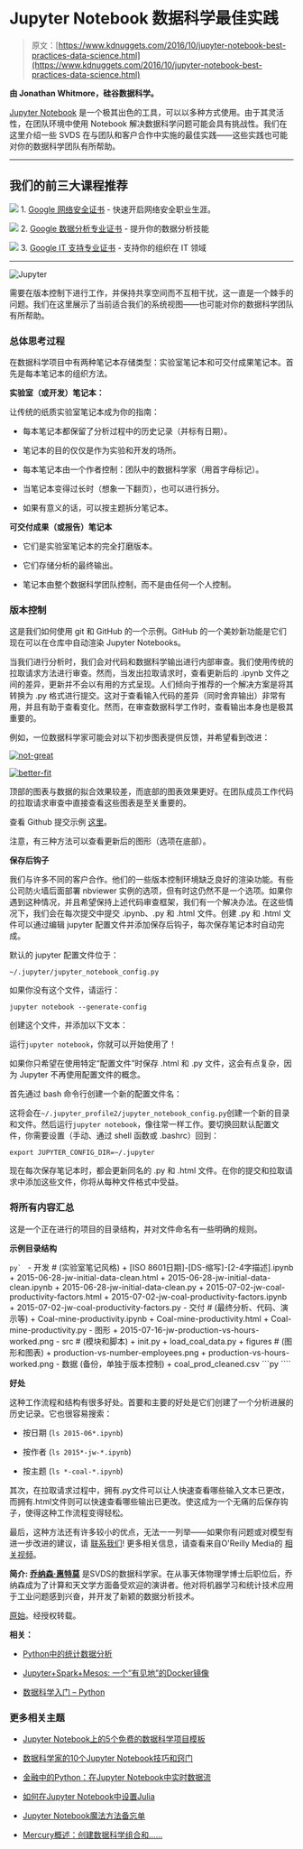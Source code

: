 # Jupyter Notebook 数据科学最佳实践

> 原文：[https://www.kdnuggets.com/2016/10/jupyter-notebook-best-practices-data-science.html](https://www.kdnuggets.com/2016/10/jupyter-notebook-best-practices-data-science.html)

**由 Jonathan Whitmore，硅谷数据科学。**

[Jupyter Notebook](http://www.jupyter.org/) 是一个极其出色的工具，可以以多种方式使用。由于其灵活性，在团队环境中使用 Notebook 解决数据科学问题可能会具有挑战性。我们在这里介绍一些 SVDS 在与团队和客户合作中实施的最佳实践——这些实践也可能对你的数据科学团队有所帮助。

* * *

## 我们的前三大课程推荐

![](../Images/0244c01ba9267c002ef39d4907e0b8fb.png) 1\. [Google 网络安全证书](https://www.kdnuggets.com/google-cybersecurity) - 快速开启网络安全职业生涯。

![](../Images/e225c49c3c91745821c8c0368bf04711.png) 2\. [Google 数据分析专业证书](https://www.kdnuggets.com/google-data-analytics) - 提升你的数据分析技能

![](../Images/0244c01ba9267c002ef39d4907e0b8fb.png) 3\. [Google IT 支持专业证书](https://www.kdnuggets.com/google-itsupport) - 支持你的组织在 IT 领域

* * *

![Jupyter](../Images/f79919b082e4195113c37e791c8cd699.png)

需要在版本控制下进行工作，并保持共享空间而不互相干扰，这一直是一个棘手的问题。我们在这里展示了当前适合我们的系统视图——也可能对你的数据科学团队有所帮助。

### 总体思考过程

在数据科学项目中有两种笔记本存储类型：实验室笔记本和可交付成果笔记本。首先是每本笔记本的组织方法。

**实验室（或开发）笔记本：**

让传统的纸质实验室笔记本成为你的指南：

+   每本笔记本都保留了分析过程中的历史记录（并标有日期）。

+   笔记本的目的仅仅是作为实验和开发的场所。

+   每本笔记本由一个作者控制：团队中的数据科学家（用首字母标记）。

+   当笔记本变得过长时（想象一下翻页），也可以进行拆分。

+   如果有意义的话，可以按主题拆分笔记本。

**可交付成果（或报告）笔记本**

+   它们是实验室笔记本的完全打磨版本。

+   它们存储分析的最终输出。

+   笔记本由整个数据科学团队控制，而不是由任何一个人控制。

### 版本控制

这是我们如何使用 git 和 GitHub 的一个示例。GitHub 的一个美妙新功能是它们现在可以在仓库中自动渲染 Jupyter Notebooks。

当我们进行分析时，我们会对代码和数据科学输出进行内部审查。我们使用传统的拉取请求方法进行审查。然而，当发出拉取请求时，查看更新后的 .ipynb 文件之间的差异，更新并不会以有用的方式呈现。人们倾向于推荐的一个解决方案是将其转换为 .py 格式进行提交。这对于查看输入代码的差异（同时舍弃输出）非常有用，并且有助于查看变化。然而，在审查数据科学工作时，查看输出本身也是极其重要的。

例如，一位数据科学家可能会对以下初步图表提供反馈，并希望看到改进：

[![not-great](../Images/00cf9c2843f638280f29a35ea9441241.png)](http://www.svds.com/wp-content/uploads/2015/09/not-great.png)

[![better-fit](../Images/4be609a94bc651a8b98b7b2a349c38d7.png)](http://www.svds.com/wp-content/uploads/2015/09/better-fit.png)

顶部的图表与数据的拟合效果较差，而底部的图表效果更好。在团队成员工作代码的拉取请求审查中直接查看这些图表是至关重要的。

查看 Github 提交示例 [这里](https://github.com/jbwhit/OSCON-2015/commit/6750b962606db27f69162b802b5de4f84ac916d5)。

注意，有三种方法可以查看更新后的图形（选项在底部）。

**保存后钩子**

我们与许多不同的客户合作。他们的一些版本控制环境缺乏良好的渲染功能。有些公司防火墙后面部署 nbviewer 实例的选项，但有时这仍然不是一个选项。如果你遇到这种情况，并且希望保持上述代码审查框架，我们有一个解决办法。在这些情况下，我们会在每次提交中提交 .ipynb、.py 和 .html 文件。创建 .py 和 .html 文件可以通过编辑 jupyter 配置文件并添加保存后钩子，每次保存笔记本时自动完成。

默认的 jupyter 配置文件位于：

`~/.jupyter/jupyter_notebook_config.py`

如果你没有这个文件，请运行：

`jupyter notebook --generate-config`

创建这个文件，并添加以下文本：

运行`jupyter notebook`，你就可以开始使用了！

如果你只希望在使用特定“配置文件”时保存 .html 和 .py 文件，这会有点复杂，因为 Jupyter 不再使用配置文件的概念。

首先通过 bash 命令行创建一个新的配置文件名：

这将会在`~/.jupyter_profile2/jupyter_notebook_config.py`创建一个新的目录和文件。然后运行`jupyter notebook`，像往常一样工作。要切换回默认配置文件，你需要设置（手动、通过 shell 函数或 .bashrc）回到：

`export JUPYTER_CONFIG_DIR=~/.jupyter`

现在每次保存笔记本时，都会更新同名的 .py 和 .html 文件。在你的提交和拉取请求中添加这些文件，你将从每种文件格式中受益。

### 将所有内容汇总

这是一个正在进行的项目的目录结构，并对文件命名有一些明确的规则。

**示例目录结构**

```py` ```   - 开发 # (实验室笔记风格)   + [ISO 8601日期]-[DS-缩写]-[2-4字描述].ipynb   + 2015-06-28-jw-initial-data-clean.html   + 2015-06-28-jw-initial-data-clean.ipynb   + 2015-06-28-jw-initial-data-clean.py   + 2015-07-02-jw-coal-productivity-factors.html   + 2015-07-02-jw-coal-productivity-factors.ipynb   + 2015-07-02-jw-coal-productivity-factors.py  - 交付 # (最终分析、代码、演示等)   + Coal-mine-productivity.ipynb   + Coal-mine-productivity.html   + Coal-mine-productivity.py  - 图形   + 2015-07-16-jw-production-vs-hours-worked.png  - src # (模块和脚本)   + init.py   + load_coal_data.py   + figures # (图形和图表)   + production-vs-number-employees.png   + production-vs-hours-worked.png  - 数据 (备份，单独于版本控制)   + coal_prod_cleaned.csv ```py ````

**好处**

这种工作流程和结构有很多好处。首要和主要的好处是它们创建了一个分析进展的历史记录。它也很容易搜索：

+   按日期 (`ls 2015-06*.ipynb`)

+   按作者 (`ls 2015*-jw-*.ipynb`)

+   按主题 (`ls *-coal-*.ipynb`)

其次，在拉取请求过程中，拥有.py文件可以让人快速查看哪些输入文本已更改，而拥有.html文件则可以快速查看哪些输出已更改。使这成为一个无痛的后保存钩子，使得这种工作流程变得轻松。

最后，这种方法还有许多较小的优点，无法一一列举——如果你有问题或对模型有进一步改进的建议，请 [联系我们](http://www.svds.com/contact/)! 更多相关信息，请查看来自O'Reilly Media的 [相关视频](http://shop.oreilly.com/product/0636920044260.do)。

**简介: [乔纳森·惠特莫](https://www.linkedin.com/in/jonathanbwhitmore/)** 是SVDS的数据科学家。在从事天体物理学博士后职位后，乔纳森成为了计算和天文学方面备受欢迎的演讲者。他对将机器学习和统计技术应用于工业问题感到兴奋，并开发了新颖的数据分析技术。

[原始](https://www.svds.com/tbt-jupyter-notebook-best-practices-data-science/?utm_source=kdnuggets&utm_medium=referral)。经授权转载。

**相关：**

+   [Python中的统计数据分析](/2016/07/statistical-data-analysis-python.html)

+   [Jupyter+Spark+Mesos: 一个“有见地”的Docker镜像](/2016/05/ibm-jupyter-spark-mesos-docker.html)

+   [数据科学入门 – Python](/2016/07/getting-started-data-science-python.html)

### 更多相关主题

+   [Jupyter Notebook上的5个免费的数据科学项目模板](https://www.kdnuggets.com/5-free-templates-for-data-science-projects-on-jupyter-notebook)

+   [数据科学家的10个Jupyter Notebook技巧和窍门](https://www.kdnuggets.com/2023/06/10-jupyter-notebook-tips-tricks-data-scientists.html)

+   [金融中的Python：在Jupyter Notebook中实时数据流](https://www.kdnuggets.com/python-in-finance-real-time-data-streaming-within-jupyter-notebook)

+   [如何在Jupyter Notebook中设置Julia](https://www.kdnuggets.com/2022/11/setup-julia-jupyter-notebook.html)

+   [Jupyter Notebook魔法方法备忘单](https://www.kdnuggets.com/jupyter-notebook-magic-methods-cheat-sheet)

+   [Mercury概述：创建数据科学组合和……](https://www.kdnuggets.com/2022/05/overview-mercury-creating-data-science-portfolio-notebook-based-webapps.html)

